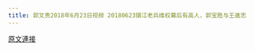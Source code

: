 ```yaml
---
title: 郭文贵2018年6月23日视频 20180623镇江老兵维权幕后有高人，郭宝胜与王進忠
---
```


[原文連接](https://gnews.org/ThreadView/53477204)


